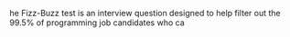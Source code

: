 he Fizz-Buzz test is an interview question designed to help filter out the 99.5% of programming job candidates who ca
